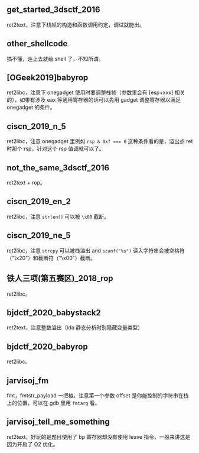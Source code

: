 ## get_started_3dsctf_2016

ret2text，注意下栈帧的构造和函数调用约定，调试就能出。


## other_shellcode

搞不懂，连上去就给 shell 了，不知所谓。

## [OGeek2019]babyrop

ret2libc，注意下 onegadget 使用时要调整栈帧（参数里会有 [esp+xxx] 相关的），如果有涉及 eax 等通用寄存器的话可以先用 gadget 调整寄存器以满足 onegadget 的条件。

## ciscn_2019_n_5

ret2libc，注意 onegadget 里例如 `rsp & 0xf === 0` 这种条件看的是，溢出点 ret 时那个 rsp，针对这个 rsp 值调就可以了。

## not_the_same_3dsctf_2016

ret2text + rop。

## ciscn_2019_en_2

ret2libc，注意 `strlen()` 可以被 `\x00` 截断。 


## ciscn_2019_ne_5

ret2libc，注意 `strcpy` 可以被栈溢出 and `scanf("%s")` 读入字符串会被空格符（"\x20"）和截断符（"\x00"）截断。

## 铁人三项(第五赛区)_2018_rop

ret2libc。

## bjdctf_2020_babystack2

ret2text，注意整数溢出（ida 静态分析时别隐藏变量类型）

## bjdctf_2020_babyrop

ret2libc。

## jarvisoj_fm

fmt，fmtstr_payload 一把梭。注意第一个参数 offset 是你能控制的字符串在栈上的位置，可以在 gdb 里用 `fmtarg` 看。

## jarvisoj_tell_me_something

ret2text，好玩的是题目使用了 bp 寄存器却没有使用 leave 指令，一般来讲这是因为开启了 O2 优化。